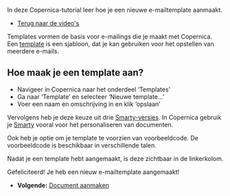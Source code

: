 In deze Copernica-tutorial leer hoe je een nieuwe e-mailtemplate
aanmaakt.

-   [Terug naar de video's](./videos.md "Video's")

Templates vormen de basis voor e-mailings die je maakt met Copernica.
Een [template](./getting-started---building-email-templates.md)
is een sjabloon, dat je kan gebruiken voor het opstellen van meerdere
e-mails.

Hoe maak je een template aan?
-----------------------------

-   Navigeer in Copernica naar het onderdeel ‘Templates’
-   Ga naar ‘Template’ en selecteer ‘Nieuwe template…’
-   Voer een naam en omschrijving in en klik ‘opslaan’

Vervolgens heb je deze keuze uit drie
[Smarty-versies](./smarty-2-vs-smarty-3.md).
In Copernica gebruik je [Smarty](./smarty.md)
vooral voor het personaliseren van documenten.

Ook heb je optie om je template te voorzien van voorbeeldcode. De
voorbeeldcode is beschikbaar in verschillende talen.

Nadat je een template hebt aangemaakt, is deze zichtbaar in de
linkerkolom.

Gefeliciteerd! Je heb een nieuw e-mailtemplate aangemaakt!

-   **Volgende:** [Document aanmaken](./emailings-creating-a-document.md "E-mailings: Document aanmaken")

